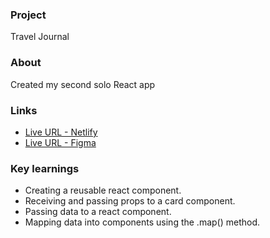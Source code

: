 ### Project
Travel Journal

### About
Created my second solo React app

### Links
- [Live URL - Netlify](https://rococo-pithivier-f424a6.netlify.app/)
- [Live URL - Figma](https://www.figma.com/file/28wlNF3Lpw0WnmmdiqNYYU/Travel-Journal-(Copy)?node-id=0%3A1&t=Fiuq4YzV54Yw3Z4H-0)

### Key learnings
- Creating a reusable react component.
- Receiving and passing props to a card component.
- Passing data to a react component.
- Mapping data into components using the .map() method.